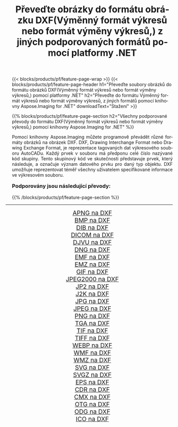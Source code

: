 ﻿---
title: Převeďte obrázky do formátu obrázku DXF(Výměnný formát výkresů nebo formát výměny výkresů,) z jiných podporovaných formátů pomocí platformy .NET 
weight: 3920
url: /cs/net/conversion/to/dxf/ 
lang: cs
langdirlevel: 2
locales: zh-hans,ja,it,ru,de,es,fr,nl,id,lt,pl,pt,vi,tr,ko,zh-hant,ar,hi,th,sv,cs,uk,he
description: Pomocí knihovny Aspose.Imaging for .NET je snadné převést do formátu DXF(Výměnný formát výkresů nebo formát výměny výkresů,) z jiných podporovaných formátů obrázků
---

{{< blocks/products/pf/feature-page-wrap >}}
{{< blocks/products/pf/feature-page-header h1="Převeďte soubory obrázků do formátu obrázků DXF(Výměnný formát výkresů nebo formát výměny výkresů,) pomocí platformy .NET" h2="Převeďte do formátu Výměnný formát výkresů nebo formát výměny výkresů, z jiných formátů pomocí knihovny Aspose.Imaging for .NET" downloadText="Stažení" >}}


{{% blocks/products/pf/feature-page-section  h2="Všechny podporované převody do formátu DXF(Výměnný formát výkresů nebo formát výměny výkresů,) pomocí knihovny Aspose.Imaging for .NET" %}}
<p align=justify>Pomocí knihovny Aspose.Imaging můžete programově převádět různé formáty obrázků na obrázek DXF. DXF, Drawing Interchange Format nebo Drawing Exchange Format, je reprezentace tagovaných dat výkresového souboru AutoCADu. Každý prvek v souboru má předponu celé číslo nazývané kód skupiny. Tento skupinový kód ve skutečnosti představuje prvek, který následuje, a označuje význam datového prvku pro daný typ objektu. DXF umožňuje reprezentovat téměř všechny uživatelem specifikované informace ve výkresovém souboru.</p>
<h3 style="margin-top:16px;">
Podporovány jsou následující převody:
</h3>
{{% /blocks/products/pf/feature-page-section %}}
<div class="container-fluid productfamilypage bg-gray">
    <div class="convertypes bg-gray agp-content section">
        <div class="container">
		<hr style="margin-left:-20px;"/>
		<div class="row other-converters" style="gap: 10px;font-size: 19px;text-align:center;">
		    <div class='col-md-3 other-converter remove-lp remove-rp'><a href="/imaging/cs/net/conversion/apng-to-dxf/" style="padding:15px;">APNG na DXF</a></div>
<div class='col-md-3 other-converter remove-lp remove-rp'><a href="/imaging/cs/net/conversion/bmp-to-dxf/" style="padding:15px;">BMP na DXF</a></div>
<div class='col-md-3 other-converter remove-lp remove-rp'><a href="/imaging/cs/net/conversion/dib-to-dxf/" style="padding:15px;">DIB na DXF</a></div>
<div class='col-md-3 other-converter remove-lp remove-rp'><a href="/imaging/cs/net/conversion/dicom-to-dxf/" style="padding:15px;">DICOM na DXF</a></div>
<div class='col-md-3 other-converter remove-lp remove-rp'><a href="/imaging/cs/net/conversion/djvu-to-dxf/" style="padding:15px;">DJVU na DXF</a></div>
<div class='col-md-3 other-converter remove-lp remove-rp'><a href="/imaging/cs/net/conversion/dng-to-dxf/" style="padding:15px;">DNG na DXF</a></div>
<div class='col-md-3 other-converter remove-lp remove-rp'><a href="/imaging/cs/net/conversion/emf-to-dxf/" style="padding:15px;">EMF na DXF</a></div>
<div class='col-md-3 other-converter remove-lp remove-rp'><a href="/imaging/cs/net/conversion/emz-to-dxf/" style="padding:15px;">EMZ na DXF</a></div>
<div class='col-md-3 other-converter remove-lp remove-rp'><a href="/imaging/cs/net/conversion/gif-to-dxf/" style="padding:15px;">GIF na DXF</a></div>
<div class='col-md-3 other-converter remove-lp remove-rp'><a href="/imaging/cs/net/conversion/jpeg2000-to-dxf/" style="padding:15px;">JPEG2000 na DXF</a></div>
<div class='col-md-3 other-converter remove-lp remove-rp'><a href="/imaging/cs/net/conversion/jp2-to-dxf/" style="padding:15px;">JP2 na DXF</a></div>
<div class='col-md-3 other-converter remove-lp remove-rp'><a href="/imaging/cs/net/conversion/j2k-to-dxf/" style="padding:15px;">J2K na DXF</a></div>
<div class='col-md-3 other-converter remove-lp remove-rp'><a href="/imaging/cs/net/conversion/jpg-to-dxf/" style="padding:15px;">JPG na DXF</a></div>
<div class='col-md-3 other-converter remove-lp remove-rp'><a href="/imaging/cs/net/conversion/jpeg-to-dxf/" style="padding:15px;">JPEG na DXF</a></div>
<div class='col-md-3 other-converter remove-lp remove-rp'><a href="/imaging/cs/net/conversion/png-to-dxf/" style="padding:15px;">PNG na DXF</a></div>
<div class='col-md-3 other-converter remove-lp remove-rp'><a href="/imaging/cs/net/conversion/tga-to-dxf/" style="padding:15px;">TGA na DXF</a></div>
<div class='col-md-3 other-converter remove-lp remove-rp'><a href="/imaging/cs/net/conversion/tif-to-dxf/" style="padding:15px;">TIF na DXF</a></div>
<div class='col-md-3 other-converter remove-lp remove-rp'><a href="/imaging/cs/net/conversion/tiff-to-dxf/" style="padding:15px;">TIFF na DXF</a></div>
<div class='col-md-3 other-converter remove-lp remove-rp'><a href="/imaging/cs/net/conversion/webp-to-dxf/" style="padding:15px;">WEBP na DXF</a></div>
<div class='col-md-3 other-converter remove-lp remove-rp'><a href="/imaging/cs/net/conversion/wmf-to-dxf/" style="padding:15px;">WMF na DXF</a></div>
<div class='col-md-3 other-converter remove-lp remove-rp'><a href="/imaging/cs/net/conversion/wmz-to-dxf/" style="padding:15px;">WMZ na DXF</a></div>
<div class='col-md-3 other-converter remove-lp remove-rp'><a href="/imaging/cs/net/conversion/svg-to-dxf/" style="padding:15px;">SVG na DXF</a></div>
<div class='col-md-3 other-converter remove-lp remove-rp'><a href="/imaging/cs/net/conversion/svgz-to-dxf/" style="padding:15px;">SVGZ na DXF</a></div>
<div class='col-md-3 other-converter remove-lp remove-rp'><a href="/imaging/cs/net/conversion/eps-to-dxf/" style="padding:15px;">EPS na DXF</a></div>
<div class='col-md-3 other-converter remove-lp remove-rp'><a href="/imaging/cs/net/conversion/cdr-to-dxf/" style="padding:15px;">CDR na DXF</a></div>
<div class='col-md-3 other-converter remove-lp remove-rp'><a href="/imaging/cs/net/conversion/cmx-to-dxf/" style="padding:15px;">CMX na DXF</a></div>
<div class='col-md-3 other-converter remove-lp remove-rp'><a href="/imaging/cs/net/conversion/otg-to-dxf/" style="padding:15px;">OTG na DXF</a></div>
<div class='col-md-3 other-converter remove-lp remove-rp'><a href="/imaging/cs/net/conversion/odg-to-dxf/" style="padding:15px;">ODG na DXF</a></div>
<div class='col-md-3 other-converter remove-lp remove-rp'><a href="/imaging/cs/net/conversion/ico-to-dxf/" style="padding:15px;">ICO na DXF</a></div>
                </div>
        </div>
    </div>
</div>
<br/>

